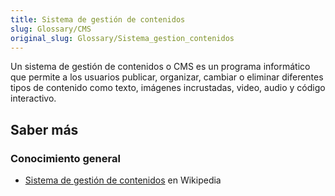 ```yaml
---
title: Sistema de gestión de contenidos
slug: Glossary/CMS
original_slug: Glossary/Sistema_gestion_contenidos
---
```


Un sistema de gestión de contenidos o CMS es un programa informático que permite a los usuarios publicar, organizar, cambiar o eliminar diferentes tipos de contenido como texto, imágenes incrustadas, video, audio y código interactivo.

## Saber más

### Conocimiento general

- [Sistema de gestión de contenidos](https://es.wikipedia.org/wiki/Sistema_de_gestión_de_contenidos) en Wikipedia
